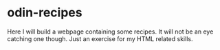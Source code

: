 # odin-recipes
Here I will build a webpage containing some recipes. It will not be an eye catching one though. Just an exercise for my HTML related skills.